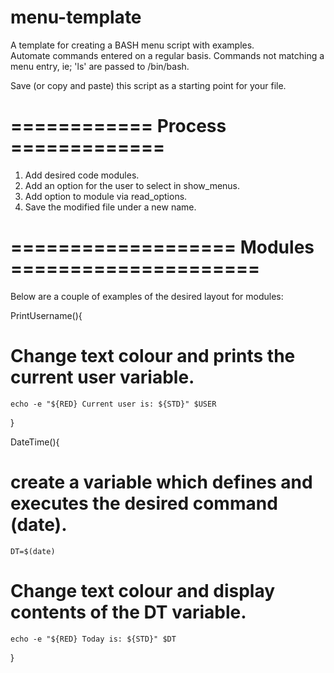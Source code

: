 # menu-template
A template for creating a BASH menu script with examples.  
Automate commands entered on a regular basis.
Commands not matching a menu entry, ie; 'ls' are passed to /bin/bash.    

Save (or copy and paste) this script as a starting point for your file.  

# ============ Process =============  
1. Add desired code modules.  
2. Add an option for the user to select in show_menus.  
3. Add option to module via read_options.  
4. Save the modified file under a new name.  


# =================== Modules =====================  
Below are a couple of examples of the desired layout for modules:  

PrintUsername(){
# Change text colour and prints the current user variable.
	echo -e "${RED} Current user is: ${STD}" $USER
}

DateTime(){
# create a variable which defines and executes the desired command (date).
	DT=$(date)
# Change text colour and display contents of the DT variable.
	echo -e "${RED} Today is: ${STD}" $DT
}

